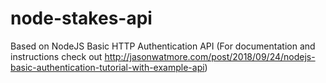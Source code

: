 # node-stakes-api
Based on NodeJS Basic HTTP Authentication API (For documentation and instructions check out http://jasonwatmore.com/post/2018/09/24/nodejs-basic-authentication-tutorial-with-example-api)